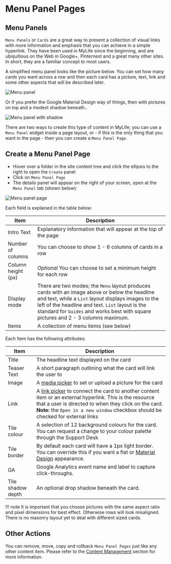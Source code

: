 # Menu Panel Pages

## Menu Panels

`Menu Panels` or `Cards` are a great way to present a collection of visual links with more information and emphasis that you can achieve in a simple hyperlink.  They have been used in MyLife since the beginning, and are ubiquitious on the Web in Google+, Pinternest and a great many other sites.  In short, they are a familiar concept to most users.

A simplified menu panel looks like the picture below.  You can set how many cards you want across a row and then each card has a picture, text, link and some other aspects that will be described later.

![Menu panel](./menu-pages/menu-panel.jpg)

Or if you prefer the Google Material Design way of things, then with pictures on top and a modest shadow beneath..

![Menu panel with shadow](./menu-pages/menu-panel-shadow.jpg)

There are two ways to create this type of content in MyLife; you can use a `Menu Panel` widget inside a page layout, or - if this is the only thing that you want in the page - then you can create a `Menu Panel Page`.

## Create a Menu Panel Page

* Hover over a folder in the site content tree and click the ellipsis to the right to open the `Create` panel
* Click on `Menu Panel Page`
* The details panel will appear on the right of your screen, open at the `Menu Panel` tab (shown below):

![Menu panel page](./menu-pages/menu-panel-page.jpg)

Each field is explained in the table below:

|Item|Description|
| ------------- | ------------- |
|Intro Text|Explanatory information that will appear at the top of the page|
|Number of columns|You can choose to show 1 - 6 columns of cards in a row|
|Column height (px)|_Optional_ You can choose to set a minimum height for each row|
|Display mode|There are two modes; the `Menu` layout produces cards with an image above or below the headline and text, while a `List` layout displays images to the left of the headline and text.  `List` layout is the standard for `Guides` and works best with square pictures and 2 - 3 columns maximum.|
|Items|A collection of menu items (see below)|

Each Item has the following attributes:

|Item|Description|
| ------------- | ------------- |
|Title|The headline text displayed on the card|
|Teaser Text|A short paragraph outlining what the card will link the user to|
|Image|A [media picker](../content-articles/#media-picker) to set or upload a picture for the card|
|Link|A [link picker](../content-articles/#links-picker) to connect the card to another content item or an external hyperlink.  This is the resource that a user is directed to when they click on the card.  __Note:__ the `Open in a new window` checkbox should be checked for external links|
|Tile colour|A selection of 12 background colours for the card.  You can request a change to your colour palette through the Support Desk|
|Tile border|By default each card will have a 1px light border.  You can override this if you want a flat or [Material Design](https://material.google.com/) appearance.|
|GA|Google Analytics event name and label to capture click-throughs.|
|Tile shadow depth|An optional drop shadow beneath the card.|

!!! note
    It is important that you choose pictures with the same aspect ratio and pixel dimensions for best effect. Otherwise rows will look misaligned.  There is no masonry layout yet to deal with different sized cards.

## Other Actions

You can remove, move, copy and rollback `Menu Panel Pages` just like any other content item. Please refer to the [Content Management](../file-management) section for more information.

